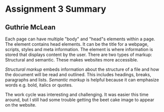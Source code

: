 # Assignment 3 Summary
## Guthrie McLean

Each page can have multiple "body" and "head"s elements within a page. The <head> element contains head elements. It can be the title for a webpage, scripts, styles and meta information. The <body> element is where information is stored that displays content by the user. There are two types of markup: Structural and semantic. These makes websites more accessible.

*Structural markup* embeds information about the structure of a file and how the document will be read and outlined. This includes headings, breaks, paragraphs and lists.
*Semantic markup* is helpful because it can emphasize words e.g. bold, italics or quotes.

The work cycle was interesting and challenging. It was easier this time around, but I still had some trouble getting the beet cake image to appear on the website.
